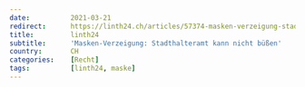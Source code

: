 ```yaml
---
date:          2021-03-21
redirect:      https://linth24.ch/articles/57374-masken-verzeigung-stadthalteramt-kann-nicht-buessen
title:         linth24
subtitle:      'Masken-Verzeigung: Stadthalteramt kann nicht büßen'
country:       CH
categories:    [Recht]
tags:          [linth24, maske]
---
```

